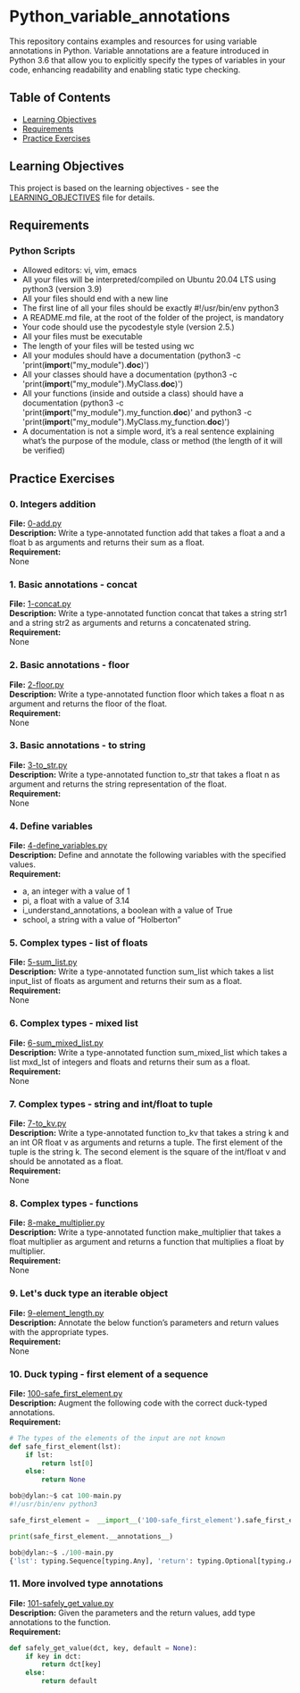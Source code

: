# Python_variable_annotations

This repository contains examples and resources for using variable annotations in Python. Variable annotations are a feature introduced in Python 3.6 that allow you to explicitly specify the types of variables in your code, enhancing readability and enabling static type checking.

## Table of Contents

- [Learning Objectives](#learning-objectives)
- [Requirements](#requirements)
- [Practice Exercises](#practice-exercises)

## Learning Objectives

This project is based on the learning objectives - see the [LEARNING_OBJECTIVES](https://github.com/Goaty-yagi/holbertonschool-web_back_end/blob/main/python_variable_annotations/LEARNING_OBJECTIVES.md) file for details.

## Requirements

### Python Scripts

- Allowed editors: vi, vim, emacs
- All your files will be interpreted/compiled on Ubuntu 20.04 LTS using python3 (version 3.9)
- All your files should end with a new line
- The first line of all your files should be exactly #!/usr/bin/env python3
- A README.md file, at the root of the folder of the project, is mandatory
- Your code should use the pycodestyle style (version 2.5.)
- All your files must be executable
- The length of your files will be tested using wc
- All your modules should have a documentation (python3 -c 'print(**import**("my_module").**doc**)')
- All your classes should have a documentation (python3 -c 'print(**import**("my_module").MyClass.**doc**)')
- All your functions (inside and outside a class) should have a documentation (python3 -c 'print(**import**("my_module").my_function.**doc**)' and python3 -c 'print(**import**("my_module").MyClass.my_function.**doc**)')
- A documentation is not a simple word, it’s a real sentence explaining what’s the purpose of the module, class or method (the length of it will be verified)

## Practice Exercises

### 0. Integers addition

**File:** [0-add.py](https://github.com/Goaty-yagi/holbertonschool-web_back_end/blob/main/python_variable_annotations/0-add.py)<br>
**Description:** Write a type-annotated function add that takes a float a and a float b as arguments and returns their sum as a float.<br>
**Requirement:** <br>
None

### 1. Basic annotations - concat

**File:** [1-concat.py](https://github.com/Goaty-yagi/holbertonschool-web_back_end/blob/main/python_variable_annotations/1-concat.py)<br>
**Description:** Write a type-annotated function concat that takes a string str1 and a string str2 as arguments and returns a concatenated string.<br>
**Requirement:** <br>
None

### 2. Basic annotations - floor

**File:** [2-floor.py](https://github.com/Goaty-yagi/holbertonschool-web_back_end/blob/main/python_variable_annotations/2-floor.py)<br>
**Description:** Write a type-annotated function floor which takes a float n as argument and returns the floor of the float.<br>
**Requirement:** <br>
None

### 3. Basic annotations - to string

**File:** [3-to_str.py](https://github.com/Goaty-yagi/holbertonschool-web_back_end/blob/main/python_variable_annotations/3-to_str.py)<br>
**Description:** Write a type-annotated function to_str that takes a float n as argument and returns the string representation of the float.<br>
**Requirement:** <br>
None

### 4. Define variables

**File:** [4-define_variables.py](https://github.com/Goaty-yagi/holbertonschool-web_back_end/blob/main/python_variable_annotations/4-define_variables.py)<br>
**Description:** Define and annotate the following variables with the specified values.<br>
**Requirement:** <br>

- a, an integer with a value of 1
- pi, a float with a value of 3.14
- i_understand_annotations, a boolean with a value of True
- school, a string with a value of “Holberton”

### 5. Complex types - list of floats

**File:** [5-sum_list.py](https://github.com/Goaty-yagi/holbertonschool-web_back_end/blob/main/python_variable_annotations/5-sum_list.py)<br>
**Description:** Write a type-annotated function sum_list which takes a list input_list of floats as argument and returns their sum as a float.<br>
**Requirement:** <br>
None

### 6. Complex types - mixed list

**File:** [6-sum_mixed_list.py](https://github.com/Goaty-yagi/holbertonschool-web_back_end/blob/main/python_variable_annotations/6-sum_mixed_list.py)<br>
**Description:** Write a type-annotated function sum_mixed_list which takes a list mxd_lst of integers and floats and returns their sum as a float.<br>
**Requirement:** <br>
None

### 7. Complex types - string and int/float to tuple

**File:** [7-to_kv.py](https://github.com/Goaty-yagi/holbertonschool-web_back_end/blob/main/python_variable_annotations/7-to_kv.py)<br>
**Description:** Write a type-annotated function to_kv that takes a string k and an int OR float v as arguments and returns a tuple. The first element of the tuple is the string k. The second element is the square of the int/float v and should be annotated as a float.<br>
**Requirement:** <br>
None

### 8. Complex types - functions

**File:** [8-make_multiplier.py](https://github.com/Goaty-yagi/holbertonschool-web_back_end/blob/main/python_variable_annotations/8-make_multiplier.py)<br>
**Description:** Write a type-annotated function make_multiplier that takes a float multiplier as argument and returns a function that multiplies a float by multiplier.<br>
**Requirement:** <br>
None

### 9. Let's duck type an iterable object

**File:** [9-element_length.py](https://github.com/Goaty-yagi/holbertonschool-web_back_end/blob/main/python_variable_annotations/9-element_length.py)<br>
**Description:** Annotate the below function’s parameters and return values with the appropriate types.<br>
**Requirement:** <br>
None

### 10. Duck typing - first element of a sequence

**File:** [100-safe_first_element.py](https://github.com/Goaty-yagi/holbertonschool-web_back_end/blob/main/python_variable_annotations/100-safe_first_element.py)<br>
**Description:** Augment the following code with the correct duck-typed annotations.<br>
**Requirement:** <br>

```python
# The types of the elements of the input are not known
def safe_first_element(lst):
    if lst:
        return lst[0]
    else:
        return None
```

```python
bob@dylan:~$ cat 100-main.py
#!/usr/bin/env python3

safe_first_element =  __import__('100-safe_first_element').safe_first_element

print(safe_first_element.__annotations__)

bob@dylan:~$ ./100-main.py
{'lst': typing.Sequence[typing.Any], 'return': typing.Optional[typing.Any]}
```

### 11. More involved type annotations

**File:** [101-safely_get_value.py](https://github.com/Goaty-yagi/holbertonschool-web_back_end/blob/main/python_variable_annotations/101-safely_get_value.py)<br>
**Description:** Given the parameters and the return values, add type annotations to the function.<br>
**Requirement:** <br>

```python
def safely_get_value(dct, key, default = None):
    if key in dct:
        return dct[key]
    else:
        return default
```
